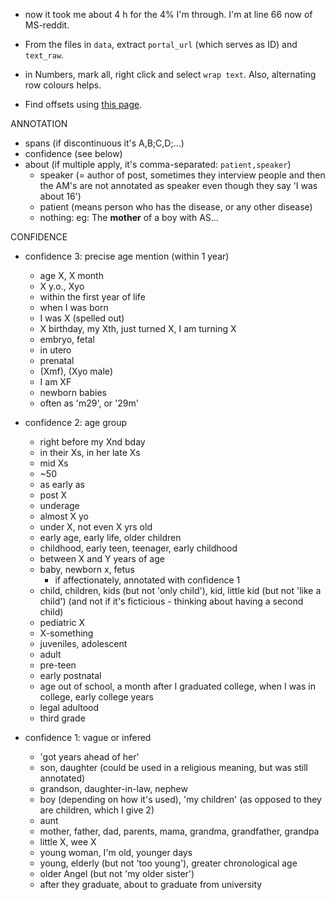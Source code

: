 * now it took me about 4 h for the 4% I'm through. I'm at line 66 now of MS-reddit.


* From the files in `data`, extract `portal_url` (which serves as ID) and `text_raw`.
* in Numbers, mark all, right click and select `wrap text`. Also, alternating row colours helps.
* Find offsets using [this page](https://mothereff.in/byte-counter). 

ANNOTATION   
* spans (if discontinuous it's A,B;C,D;...)
* confidence (see below)
* about (if multiple apply, it's comma-separated: `patient,speaker`)
  * speaker (= author of post, sometimes they interview people and then the AM's are not annotated as speaker even though they say 'I was about 16')
  * patient (means person who has the disease, or any other disease)
  * nothing: eg: The **mother** of a boy with AS...

CONFIDENCE
* confidence 3: precise age mention (within 1 year)
   * age X, X month
   * X y.o., Xyo
   * within the first year of life
   * when I was born
   * I was X (spelled out)
   * X birthday, my Xth, just turned X, I am turning X
   * embryo, fetal
   * in utero
   * prenatal
   * (Xmf), (Xyo male)
   * I am XF
   * newborn babies
   * often as 'm29', or '29m'

* confidence 2: age group
   * right before my Xnd bday
   * in their Xs, in her late Xs
   * mid Xs
   * ~50
   * as early as
   * post X
   * underage
   * almost X yo
   * under X, not even X yrs old
   * early age, early life, older children
   * childhood, early teen, teenager, early childhood
   * between X and Y years of age
   * baby, newborn x, fetus
      * if affectionately, annotated with confidence 1
   * child, children, kids (but not 'only child'), kid, little kid (but not 'like a child') (and not if it's ficticious - thinking about having a second child)
   * pediatric X
   * X-something
   * juveniles, adolescent
   * adult
   * pre-teen
   * early postnatal
   * age out of school, a month after I graduated college, when I was in college, early college years
   * legal adultood
   * third grade

* confidence 1: vague or infered
   * 'got years ahead of her'
   * son, daughter (could be used in a religious meaning, but was still annotated)
   * grandson, daughter-in-law, nephew
   * boy (depending on how it's used), 'my children' (as opposed to they are children, which I give 2)
   * aunt
   * mother, father, dad, parents, mama, grandma, grandfather, grandpa
   * little X, wee X
   * young woman, I'm old, younger days
   * young, elderly (but not 'too young'), greater chronological age
   * older Angel (but not 'my older sister')
   * after they graduate, about to graduate from university
